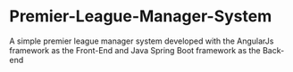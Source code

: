 # Premier-League-Manager-System
A simple premier league manager system developed with the AngularJs framework as the Front-End and Java Spring Boot framework as the Back-end
